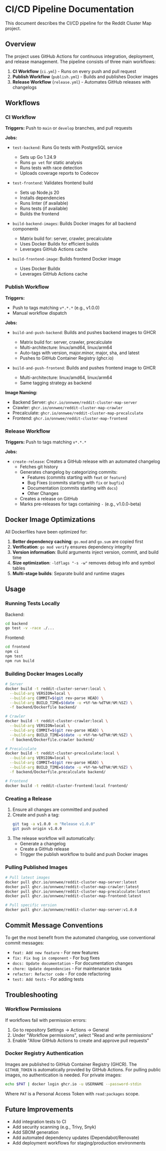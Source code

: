 # CI/CD Pipeline Documentation

This document describes the CI/CD pipeline for the Reddit Cluster Map project.

## Overview

The project uses GitHub Actions for continuous integration, deployment, and release management. The pipeline consists of three main workflows:

1. **CI Workflow** (`ci.yml`) - Runs on every push and pull request
2. **Publish Workflow** (`publish.yml`) - Builds and publishes Docker images
3. **Release Workflow** (`release.yml`) - Automates GitHub releases with changelogs

## Workflows

### CI Workflow

**Triggers:** Push to `main` or `develop` branches, and pull requests

**Jobs:**
- `test-backend`: Runs Go tests with PostgreSQL service
  - Sets up Go 1.24.9
  - Runs `go vet` for static analysis
  - Runs tests with race detection
  - Uploads coverage reports to Codecov

- `test-frontend`: Validates frontend build
  - Sets up Node.js 20
  - Installs dependencies
  - Runs linter (if available)
  - Runs tests (if available)
  - Builds the frontend

- `build-backend-images`: Builds Docker images for all backend components
  - Matrix build for: server, crawler, precalculate
  - Uses Docker Buildx for efficient builds
  - Leverages GitHub Actions cache

- `build-frontend-image`: Builds frontend Docker image
  - Uses Docker Buildx
  - Leverages GitHub Actions cache

### Publish Workflow

**Triggers:** 
- Push to tags matching `v*.*.*` (e.g., v1.0.0)
- Manual workflow dispatch

**Jobs:**
- `build-and-push-backend`: Builds and pushes backend images to GHCR
  - Matrix build for: server, crawler, precalculate
  - Multi-architecture: linux/amd64, linux/arm64
  - Auto-tags with version, major.minor, major, sha, and latest
  - Pushes to GitHub Container Registry (ghcr.io)

- `build-and-push-frontend`: Builds and pushes frontend image to GHCR
  - Multi-architecture: linux/amd64, linux/arm64
  - Same tagging strategy as backend

**Image Naming:**
- Backend Server: `ghcr.io/onnwee/reddit-cluster-map-server`
- Crawler: `ghcr.io/onnwee/reddit-cluster-map-crawler`
- Precalculate: `ghcr.io/onnwee/reddit-cluster-map-precalculate`
- Frontend: `ghcr.io/onnwee/reddit-cluster-map-frontend`

### Release Workflow

**Triggers:** Push to tags matching `v*.*.*`

**Jobs:**
- `create-release`: Creates a GitHub release with an automated changelog
  - Fetches git history
  - Generates changelog by categorizing commits:
    - Features (commits starting with `feat` or `feature`)
    - Bug Fixes (commits starting with `fix` or `bugfix`)
    - Documentation (commits starting with `docs`)
    - Other Changes
  - Creates a release on GitHub
  - Marks pre-releases for tags containing `-` (e.g., v1.0.0-beta)

## Docker Image Optimizations

All Dockerfiles have been optimized for:

1. **Better dependency caching**: `go.mod` and `go.sum` are copied first
2. **Verification**: `go mod verify` ensures dependency integrity
3. **Version information**: Build arguments inject version, commit, and build time
4. **Size optimization**: `-ldflags "-s -w"` removes debug info and symbol tables
5. **Multi-stage builds**: Separate build and runtime stages

## Usage

### Running Tests Locally

Backend:
```bash
cd backend
go test -v -race ./...
```

Frontend:
```bash
cd frontend
npm ci
npm test
npm run build
```

### Building Docker Images Locally

```bash
# Server
docker build -t reddit-cluster-server:local \
  --build-arg VERSION=local \
  --build-arg COMMIT=$(git rev-parse HEAD) \
  --build-arg BUILD_TIME=$(date -u +%Y-%m-%dT%H:%M:%SZ) \
  -f backend/Dockerfile backend/

# Crawler
docker build -t reddit-cluster-crawler:local \
  --build-arg VERSION=local \
  --build-arg COMMIT=$(git rev-parse HEAD) \
  --build-arg BUILD_TIME=$(date -u +%Y-%m-%dT%H:%M:%SZ) \
  -f backend/Dockerfile.crawler backend/

# Precalculate
docker build -t reddit-cluster-precalculate:local \
  --build-arg VERSION=local \
  --build-arg COMMIT=$(git rev-parse HEAD) \
  --build-arg BUILD_TIME=$(date -u +%Y-%m-%dT%H:%M:%SZ) \
  -f backend/Dockerfile.precalculate backend/

# Frontend
docker build -t reddit-cluster-frontend:local frontend/
```

### Creating a Release

1. Ensure all changes are committed and pushed
2. Create and push a tag:
   ```bash
   git tag -a v1.0.0 -m "Release v1.0.0"
   git push origin v1.0.0
   ```
3. The release workflow will automatically:
   - Generate a changelog
   - Create a GitHub release
   - Trigger the publish workflow to build and push Docker images

### Pulling Published Images

```bash
# Pull latest images
docker pull ghcr.io/onnwee/reddit-cluster-map-server:latest
docker pull ghcr.io/onnwee/reddit-cluster-map-crawler:latest
docker pull ghcr.io/onnwee/reddit-cluster-map-precalculate:latest
docker pull ghcr.io/onnwee/reddit-cluster-map-frontend:latest

# Pull specific version
docker pull ghcr.io/onnwee/reddit-cluster-map-server:v1.0.0
```

## Commit Message Conventions

To get the most benefit from the automated changelog, use conventional commit messages:

- `feat: Add new feature` - For new features
- `fix: Fix bug in component` - For bug fixes
- `docs: Update documentation` - For documentation changes
- `chore: Update dependencies` - For maintenance tasks
- `refactor: Refactor code` - For code refactoring
- `test: Add tests` - For adding tests

## Troubleshooting

### Workflow Permissions

If workflows fail with permission errors:
1. Go to repository Settings → Actions → General
2. Under "Workflow permissions", select "Read and write permissions"
3. Enable "Allow GitHub Actions to create and approve pull requests"

### Docker Registry Authentication

Images are published to GitHub Container Registry (GHCR). The `GITHUB_TOKEN` is automatically provided by GitHub Actions. For pulling public images, no authentication is needed. For private images:

```bash
echo $PAT | docker login ghcr.io -u USERNAME --password-stdin
```

Where `PAT` is a Personal Access Token with `read:packages` scope.

## Future Improvements

- Add integration tests to CI
- Add security scanning (e.g., Trivy, Snyk)
- Add SBOM generation
- Add automated dependency updates (Dependabot/Renovate)
- Add deployment workflows for staging/production environments
